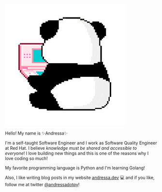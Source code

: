![pandinha](pandinha.gif)

Hello! My name is :sparkles:Andressa:sparkles:  
  
I'm a self-taught Software Engineer and I work as Software Quality Engineer at Red Hat. I believe *knowledge must be shared and accessible to everyone*! I love building new things and this is one of the reasons why I love coding so much!  
  
My favorite programming language is Python and I'm learning Golang!
  
Also, I like writing blog posts in my website [andressa.dev](https://andressa.dev/) :computer: and if you like, follow me at twitter [@andressadotpy](https://twitter.com/andressadotpy)!
